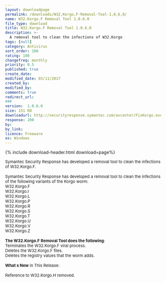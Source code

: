 ```yaml
---
layout: downloadpage
permalink: /downloads/W32,Korgo,F-Removal-Tool-1,0,6,0/
name: W32.Korgo.F Removal Tool 1.0.6.0
file_type: download
title: W32.Korgo.F Removal Tool 1.0.6.0
description: >-
  A removal tool to clean the infections of W32.Korgo
tags: [null]
category: Antivirus
sort_order: 100
rating: 100
changefreq: monthly
priority: 0.5
published: true
create_date: 
modified_date: 03/11/2017
created_by: 
modified_by: 
comments: true
redirect_url: 
### 
version:  1.0.6.0
size: 151 KB
downloadurl: http://securityresponse.symantec.com/avcenter/FixKorgo.exe
response: 200
by: 
by_link: 
licence: Freeware
os: Windows
---
```


{% include download-header.html download=page%}

<p style="fix-download-text !important">
<p><font size="2"><p>Symantec Security Response has developed a removal tool to clean the infections of W32.Korgo.F.<br />
<br />
Symantec Security Response has developed a removal tool to clean the infections of the following variants of the Korgo worm:<br />
W32.Korgo.F <br />
W32.Korgo.I <br />
W32.Korgo.L <br />
W32.Korgo.P <br />
W32.Korgo.R <br />
W32.Korgo.S <br />
W32.Korgo.T <br />
W32.Korgo.U <br />
W32.Korgo.V <br />
W32.Korgo.Z<br />
<br />
<strong>The W32.Korgo.F Removal Tool does the following</strong>: <br />
Terminates the W32.Korgo.F viral process. <br />
Deletes the W32.Korgo.F files. <br />
Deletes the registry values that the worm adds.<br />
<br />
<strong>What s New</strong> in This Release:<br />
<br />
Reference to W32.Korgo.H removed.</p></p></p>
